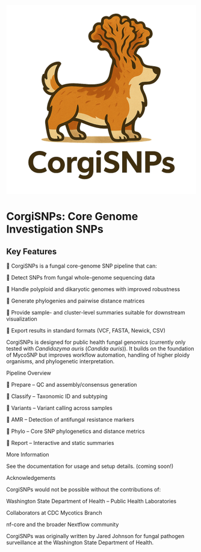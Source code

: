 <p align="center">
<img src="docs/images/CorgiSNPs_logo.png" width="600px" >
</p>

# CorgiSNPs: Core Genome Investigation SNPs
## Key Features

🧬 CorgiSNPs is a fungal core-genome SNP pipeline that can:

🧬 Detect SNPs from fungal whole-genome sequencing data

🧬 Handle polyploid and dikaryotic genomes with improved robustness

🧬 Generate phylogenies and pairwise distance matrices

🧬 Provide sample- and cluster-level summaries suitable for downstream visualization

🧬 Export results in standard formats (VCF, FASTA, Newick, CSV)

CorgiSNPs is designed for public health fungal genomics (currently only tested with *Candidozyma auris* (*Candida auris*)). It builds on the foundation of MycoSNP but improves workflow automation, handling of higher ploidy organisms, and phylogenetic interpretation.

Pipeline Overview

🧬 Prepare – QC and assembly/consensus generation

🧬 Classify – Taxonomic ID and subtyping

🧬 Variants – Variant calling across samples

🧬 AMR – Detection of antifungal resistance markers

🧬 Phylo – Core SNP phylogenetics and distance metrics

🧬 Report – Interactive and static summaries

More Information

See the documentation
 for usage and setup details. (coming soon!)

Acknowledgements

CorgiSNPs would not be possible without the contributions of:

Washington State Department of Health – Public Health Laboratories

Collaborators at CDC Mycotics Branch

nf-core and the broader Nextflow community

CorgiSNPs was originally written by Jared Johnson for fungal pathogen surveillance at the Washington State Department of Health.